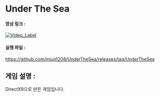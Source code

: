 # Under The Sea

#### 영상 링크 :

[![Video_Label](http://img.youtube.com/vi/QEPJnT9J55w/0.jpg)](https://youtu.be/QEPJnT9J55w)

#### 실행 파일 : 
https://github.com/mjun1208/UnderTheSea/releases/tag/UnderTheSea

## 게임 설명 : 
DirectX9으로 만든 게임입니다.
